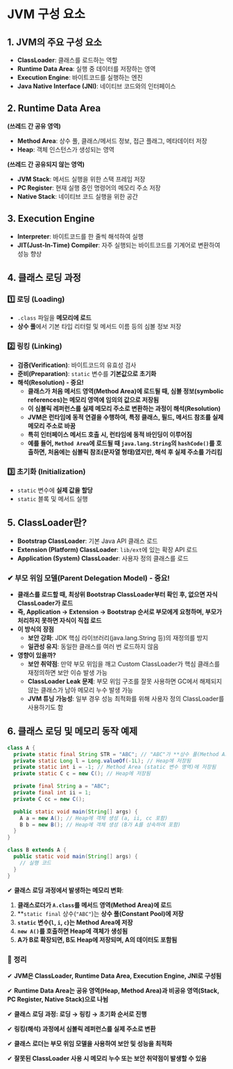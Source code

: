 # JVM 구성 요소

## 1. JVM의 주요 구성 요소
- **ClassLoader**: 클래스를 로드하는 역할
- **Runtime Data Area**: 실행 중 데이터를 저장하는 영역
- **Execution Engine**: 바이트코드를 실행하는 엔진
- **Java Native Interface (JNI)**: 네이티브 코드와의 인터페이스


## 2. Runtime Data Area
**(쓰레드 간 공유 영역)**
- **Method Area**: 상수 풀, 클래스/메서드 정보, 접근 플래그, 메타데이터 저장
- **Heap**: 객체 인스턴스가 생성되는 영역

**(쓰레드 간 공유되지 않는 영역)**
- **JVM Stack**: 메서드 실행을 위한 스택 프레임 저장
- **PC Register**: 현재 실행 중인 명령어의 메모리 주소 저장
- **Native Stack**: 네이티브 코드 실행을 위한 공간


## 3. Execution Engine
- **Interpreter**: 바이트코드를 한 줄씩 해석하여 실행
- **JIT(Just-In-Time) Compiler**: 자주 실행되는 바이트코드를 기계어로 변환하여 성능 향상


## 4. 클래스 로딩 과정

### **1️⃣ 로딩 (Loading)**
- `.class` 파일을 **메모리에 로드**
- **상수 풀**에서 기본 타입 리터럴 및 메서드 이름 등의 심볼 정보 저장

### **2️⃣ 링킹 (Linking)**
- **검증(Verification)**: 바이트코드의 유효성 검사
- **준비(Preparation)**: `static` 변수를 **기본값으로 초기화**
- **해석(Resolution) - 중요!**
  - **클래스가 처음 메서드 영역(Method Area)에 로드될 때, 심볼 정보(symbolic references)는 메모리 영역에 임의의 값으로 저장됨**
  - **이 심볼릭 레퍼런스를 실제 메모리 주소로 변환하는 과정이 해석(Resolution)**
  - **JVM은 런타임에 동적 연결을 수행하여, 특정 클래스, 필드, 메서드 참조를 실제 메모리 주소로 바꿈**
  - **특히 인터페이스 메서드 호출 시, 런타임에 동적 바인딩이 이루어짐**
  - **예를 들어, `Method Area`에 로드될 때 `java.lang.String`의 `hashCode()`를 호출하면, 처음에는 심볼릭 참조(문자열 형태)였지만, 해석 후 실제 주소를 가리킴**

### **3️⃣ 초기화 (Initialization)**
- `static` 변수에 **실제 값을 할당**
- `static` 블록 및 메서드 실행

## 5. ClassLoader란?
- **Bootstrap ClassLoader**: 기본 Java API 클래스 로드
- **Extension (Platform) ClassLoader**: `lib/ext`에 있는 확장 API 로드
- **Application (System) ClassLoader**: 사용자 정의 클래스를 로드

### **✔ 부모 위임 모델(Parent Delegation Model) - 중요!**
- **클래스를 로드할 때, 최상위 Bootstrap ClassLoader부터 확인 후, 없으면 자식 ClassLoader가 로드**
- **즉, Application → Extension → Bootstrap 순서로 부모에게 요청하며, 부모가 처리하지 못하면 자식이 직접 로드**
- **이 방식의 장점**
  - **보안 강화**: JDK 핵심 라이브러리(java.lang.String 등)의 재정의를 방지
  - **일관성 유지**: 동일한 클래스를 여러 번 로드하지 않음
- **영향이 있을까?**
  - **보안 취약점**: 만약 부모 위임을 깨고 Custom ClassLoader가 핵심 클래스를 재정의하면 보안 이슈 발생 가능
  - **ClassLoader Leak 문제**: 부모 위임 구조를 잘못 사용하면 GC에서 해제되지 않는 클래스가 남아 메모리 누수 발생 가능
  - **JVM 튜닝 가능성**: 일부 경우 성능 최적화를 위해 사용자 정의 ClassLoader를 사용하기도 함

## 6. 클래스 로딩 및 메모리 동작 예제

```java
class A {
  private static final String STR = "ABC"; // "ABC"가 **상수 풀(Method Area)** 에 저장됨
  private static Long l = Long.valueOf(-1L); // Heap에 저장됨
  private static int i = -1; // Method Area (static 변수 영역)에 저장됨
  private static C c = new C(); // Heap에 저장됨

  private final String a = "ABC";
  private final int ii = 1;
  private C cc = new C();

  public static void main(String[] args) {
    A a = new A(); // Heap에 객체 생성 (a, ii, cc 포함)
    B b = new B(); // Heap에 객체 생성 (B가 A를 상속하여 포함)
  }
}

class B extends A {
  public static void main(String[] args) {
    // 실행 코드
  }
}
```

✔ **클래스 로딩 과정에서 발생하는 메모리 변화**:
1. **클래스로더가 `A.class`를 메서드 영역(Method Area)에 로드**
2. **`static final` 상수(`"ABC"`)는 **상수 풀(Constant Pool)에 저장**
3. **`static` 변수(`l`, `i`, `c`)는 Method Area에 저장**
4. **`new A()`를 호출하면 Heap에 객체가 생성됨**
5. **A가 B로 확장되면, B도 Heap에 저장되며, A의 데이터도 포함됨**


### 🚀 **정리**
✔ **JVM은 ClassLoader, Runtime Data Area, Execution Engine, JNI로 구성됨**

✔ **Runtime Data Area는 공유 영역(Heap, Method Area)과 비공유 영역(Stack, PC Register, Native Stack)으로 나뉨**

✔ **클래스 로딩 과정: 로딩 → 링킹 → 초기화 순서로 진행**

✔ **링킹(해석) 과정에서 심볼릭 레퍼런스를 실제 주소로 변환**

✔ **클래스 로더는 부모 위임 모델을 사용하여 보안 및 성능을 최적화**

✔ **잘못된 ClassLoader 사용 시 메모리 누수 또는 보안 취약점이 발생할 수 있음**

